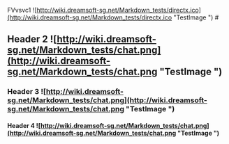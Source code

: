 FVvsvc1  ![http://wiki.dreamsoft-sg.net/Markdown_tests/directx.ico](http://wiki.dreamsoft-sg.net/Markdown_tests/directx.ico "TestImage ") #

## Header 2 ![http://wiki.dreamsoft-sg.net/Markdown_tests/chat.png](http://wiki.dreamsoft-sg.net/Markdown_tests/chat.png "TestImage ") ##

### Header 3 ![http://wiki.dreamsoft-sg.net/Markdown_tests/chat.png](http://wiki.dreamsoft-sg.net/Markdown_tests/chat.png "TestImage ") ###

#### Header 4 ![http://wiki.dreamsoft-sg.net/Markdown_tests/chat.png](http://wiki.dreamsoft-sg.net/Markdown_tests/chat.png "TestImage ") ####

